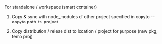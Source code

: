 

For standalone / workspace (smart container)

1. Copy & sync with node_modules of other project specified in copyto
--copyto path-to-project

2. Copy distribution / releae dist to location / project for purpose (new pkg, temp proj)
